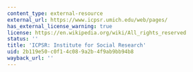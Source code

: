 ```yaml
---
content_type: external-resource
external_url: https://www.icpsr.umich.edu/web/pages/
has_external_license_warning: true
license: https://en.wikipedia.org/wiki/All_rights_reserved
status: ''
title: 'ICPSR: Institute for Social Research'
uid: 2b119e50-c0f1-4c08-9a2b-4f9ab9bb94b8
wayback_url: ''
---
```

